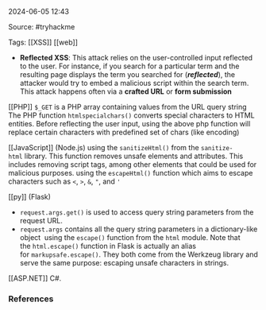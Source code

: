 
2024-06-05 12:43

Source: #tryhackme 

Tags: [[XSS]] [[web]]

- **Reflected XSS**: This attack relies on the user-controlled input reflected to the user. For instance, if you search for a particular term and the resulting page displays the term you searched for (**_reflected_**), the attacker would try to embed a malicious script within the search term. This attack happens often via a **crafted URL** or **form submission**

[[PHP]]
`$_GET` is a PHP array containing values from the URL query string
The PHP function `htmlspecialchars()` converts special characters to HTML entities.
Before reflecting the user input, using the above php function will replace certain characters with predefined set of chars (like encoding)

[[JavaScript]] (Node.js)
using the `sanitizeHtml()` from the `sanitize-html` library. This function removes unsafe elements and attributes. This includes removing script tags, among other elements that could be used for malicious purposes. 
using the `escapeHtml()` function which aims to escape characters such as `<`, `>`, `&`, `"`, and `'`

[[py]] (Flask)
- `request.args.get()` is used to access query string parameters from the request URL.
- `request.args` contains all the query string parameters in a dictionary-like object
 using the `escape()` function from the `html` module. Note that the `html.escape()` function in Flask is actually an alias for `markupsafe.escape()`. They both come from the Werkzeug library and serve the same purpose: escaping unsafe characters in strings.

[[ASP.NET]] C#.



### References
